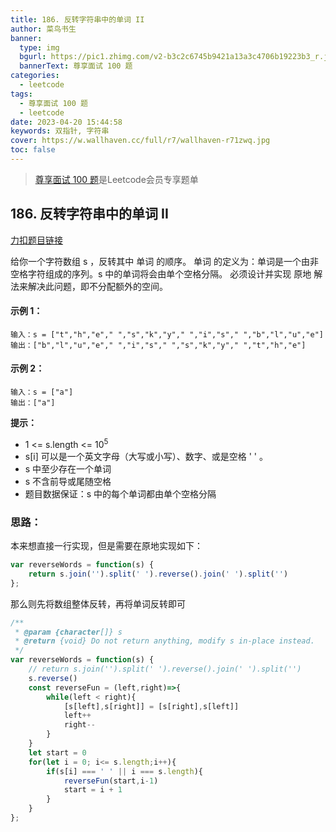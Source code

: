 ```yaml
---
title: 186. 反转字符串中的单词 II
author: 菜鸟书生
banner:
  type: img
  bgurl: https://pic1.zhimg.com/v2-b3c2c6745b9421a13a3c4706b19223b3_r.jpg
  bannerText: 尊享面试 100 题
categories:
  - leetcode
tags:
  - 尊享面试 100 题
  - leetcode
date: 2023-04-20 15:44:58
keywords: 双指针, 字符串
cover: https://w.wallhaven.cc/full/r7/wallhaven-r71zwq.jpg
toc: false
---
```

> [尊享面试 100 题](https://dwmorning.github.io/leetcodeVipInterview)是Leetcode会员专享题单

## 186. 反转字符串中的单词 II
[力扣题目链接](https://leetcode.cn/problems/reverse-words-in-a-string-ii/?envType=study-plan-v2&id=premium-algo-100)

给你一个字符数组 s ，反转其中 单词 的顺序。
单词 的定义为：单词是一个由非空格字符组成的序列。s 中的单词将会由单个空格分隔。
必须设计并实现 原地 解法来解决此问题，即不分配额外的空间。


#### **示例 1：**
```
输入：s = ["t","h","e"," ","s","k","y"," ","i","s"," ","b","l","u","e"]
输出：["b","l","u","e"," ","i","s"," ","s","k","y"," ","t","h","e"]
```
#### **示例 2：**
```
输入：s = ["a"]
输出：["a"]
```

**提示：**
* 1 <= s.length <= 10<sup>5</sup>
* s[i] 可以是一个英文字母（大写或小写）、数字、或是空格 ' ' 。
* s 中至少存在一个单词
* s 不含前导或尾随空格
* 题目数据保证：s 中的每个单词都由单个空格分隔

### 思路：
本来想直接一行实现，但是需要在原地实现如下：

```javascript
var reverseWords = function(s) {
    return s.join('').split(' ').reverse().join(' ').split('')
};
```
那么则先将数组整体反转，再将单词反转即可
```javascript
/**
 * @param {character[]} s
 * @return {void} Do not return anything, modify s in-place instead.
 */
var reverseWords = function(s) {
    // return s.join('').split(' ').reverse().join(' ').split('')
    s.reverse()
    const reverseFun = (left,right)=>{
        while(left < right){
            [s[left],s[right]] = [s[right],s[left]]
            left++
            right--
        }
    }
    let start = 0
    for(let i = 0; i<= s.length;i++){
        if(s[i] === ' ' || i === s.length){
            reverseFun(start,i-1)
            start = i + 1
        }
    }
};
```